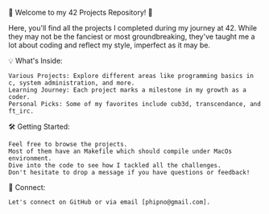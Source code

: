 👋 Welcome to my 42 Projects Repository! 👋

Here, you'll find all the projects I completed during my journey at 42. While they may not be the fanciest or most groundbreaking, they've taught me a lot about coding and reflect my style, imperfect as it may be.

💡 What's Inside:

    Various Projects: Explore different areas like programming basics in c, system administration, and more.
    Learning Journey: Each project marks a milestone in my growth as a coder.
    Personal Picks: Some of my favorites include cub3d, transcendance, and ft_irc.

🛠️ Getting Started:

    Feel free to browse the projects.
    Most of them have an Makefile which should compile under MacOs environment.
    Dive into the code to see how I tackled all the challenges.
    Don't hesitate to drop a message if you have questions or feedback!

🔗 Connect:

    Let's connect on GitHub or via email [phipno@gmail.com].
